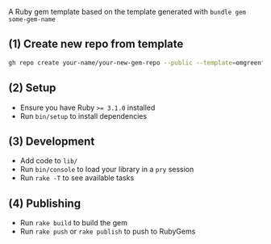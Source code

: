 A Ruby gem template based on the template generated with `bundle gem some-gem-name`

## (1) Create new repo from template

```sh
gh repo create your-name/your-new-gem-repo --public --template=omgreenfield/ruby-gem-template
```

## (2) Setup

- Ensure you have Ruby `>= 3.1.0` installed
- Run `bin/setup` to install dependencies

## (3) Development

- Add code to `lib/`
- Run `bin/console` to load your library in a `pry` session
- Run `rake -T` to see available tasks

## (4) Publishing

- Run `rake build` to build the gem
- Run `rake push` or `rake publish` to push to RubyGems
